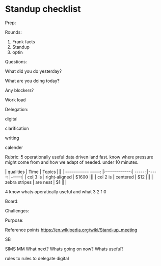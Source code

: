 # Standup checklist
Prep:


Rounds:
  1) Frank facts
  2) Standup
  3) optin 
  
Questions:
  
  What did you do yesterday?
  
  What are you doing today?
  
  Any blockers?
  
  Work load
  
Delegation:
   
   digital
   
   clarification
   
   writing
   
   calender

Rubric: 
   5 operationally useful data driven land fast. know where pressure might come from and how we adapt of needed. under 10 minutes. 
   
| qualities | Time          | Topics  |||
| ------------ -----: |:-------------:| -----: |-----:| -----:|
| col 3 is      | right-aligned | $1600 |||
| col 2 is      | centered      |   $12 |||
| zebra stripes | are neat      |    $1 |||

   4 know whats operatically useful and what 
   3
   2
   1
   0 
   
Board:

Challenges:

Purpose:

Reference points
https://en.wikipedia.org/wiki/Stand-up_meeting


SB

SIMS
MM 
What next?
Whats going on now?
Whats useful?

rules to rules to delegate digital
